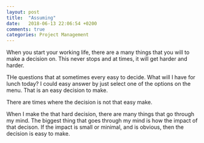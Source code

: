 ```yaml
---
layout: post
title:  "Assuming"
date:   2018-06-13 22:06:54 +0200
comments: true
categories: Project Management 
---
```


When you start your working life, there are a many things that you will to make a decision on. This never stops and at times, it will get harder and harder.

THe questions that at sometimes every easy to decide. What will I have for lunch today? I could easy answer by just select one of the options on the menu. That is an easy decision to make.

There are times where the decision is not that easy make.

When I make the that hard decision, there are many things that go through my mind. The biggest thing that goes through my mind is how the impact of that decison. If the impact is small or minimal, and is obvious, then the decision is easy to make.  